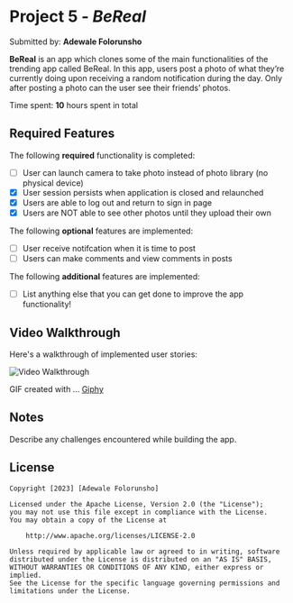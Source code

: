 # Project 5 - *BeReal*

Submitted by: **Adewale Folorunsho**

**BeReal** is an app which clones some of the main functionalities of the trending app called BeReal. In this app, users post a photo of what they’re currently doing upon receiving a random notification during the day. Only after posting a photo can the user see their friends’ photos.

Time spent: **10** hours spent in total

## Required Features

The following **required** functionality is completed:

- [ ] User can launch camera to take photo instead of photo library (no physical device)
- [X] User session persists when application is closed and relaunched
- [X] Users are able to log out and return to sign in page
- [X] Users are NOT able to see other photos until they upload their own    
 
The following **optional** features are implemented:

- [ ] User receive notifcation when it is time to post
- [ ] Users can make comments and view comments in posts    

The following **additional** features are implemented:

- [ ] List anything else that you can get done to improve the app functionality!

## Video Walkthrough

Here's a walkthrough of implemented user stories:

<img src='https://media4.giphy.com/media/v1.Y2lkPTc5MGI3NjExY2JmY2RiZGFiNDM4ZmZkMzk3NGQ3MjM2M2NlNGUzNDBjYjhjNjNhYSZjdD1n/M8xwKPAfdatVwOmMMP/giphy.gif' title='Video Walkthrough' width='' alt='Video Walkthrough' />

<!-- Replace this with whatever GIF tool you used! -->
GIF created with ... 
[Giphy](https://giphy.co/)
## Notes

Describe any challenges encountered while building the app.

## License

    Copyright [2023] [Adewale Folorunsho]

    Licensed under the Apache License, Version 2.0 (the "License");
    you may not use this file except in compliance with the License.
    You may obtain a copy of the License at

        http://www.apache.org/licenses/LICENSE-2.0

    Unless required by applicable law or agreed to in writing, software
    distributed under the License is distributed on an "AS IS" BASIS,
    WITHOUT WARRANTIES OR CONDITIONS OF ANY KIND, either express or implied.
    See the License for the specific language governing permissions and
    limitations under the License.
